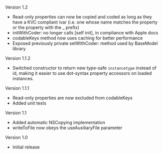 Version 1.2

- Read-only properties can now be copied and coded as long as they have a KVC compliant ivar (i.e. one whose name matches the property or the property with the _ prefix)
- initWithCoder: no longer calls [self init], in compliance with Apple docs
- codableKeys method now uses caching for better performance
- Exposed previously private setWithCoder: method used by BaseModel library

Version 1.1.2

- Switched constructor to return new type-safe `instancetype` instead of id, making it easier to use dot-syntax property accessors on loaded instances.

Version 1.1.1

- Read-only properties are now excluded from codableKeys
- Added unit tests

Version 1.1

- Added automatic NSCopying implementation
- writeToFile now obeys the useAuxiliaryFile parameter

Version 1.0

- Initial release